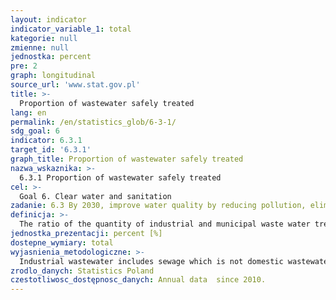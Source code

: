 ```yaml
---
layout: indicator
indicator_variable_1: total
kategorie: null
zmienne: null
jednostka: percent
pre: 2
graph: longitudinal
source_url: 'www.stat.gov.pl'
title: >-
  Proportion of wastewater safely treated
lang: en
permalink: /en/statistics_glob/6-3-1/
sdg_goal: 6
indicator: 6.3.1
target_id: '6.3.1'
graph_title: Proportion of wastewater safely treated
nazwa_wskaznika: >-
  6.3.1 Proportion of wastewater safely treated
cel: >-
  Goal 6. Clear water and sanitation
zadanie: 6.3 By 2030, improve water quality by reducing pollution, eliminating dumping and minimizing release of hazardous chemicals and materials, halving the proportion of untreated wastewater and substantially increasing recycling and safe reuse globally
definicja: >-
  The ratio of the quantity of industrial and municipal waste water treated biologically, chemically and with an increased removal of nutrients, to the quantity of waste requiring purification discharged waters or into the ground within a year.
jednostka_prezentacji: percent [%]
dostepne_wymiary: total
wyjasnienia_metodologiczne: >-
  Industrial wastewater includes sewage which is not domestic wastewater or rainwater produced as a result of commercial, industrial, storage, transportation or service activity as well as water mixed with sewage produced by other entities discharged by sewage network owned by this plant. The types and amount of pollutants in industrial wastewater are very diverse. They depend on the type of industry, type of raw materials used in production and the production technology used. In statistics, the industrial wastewater also include cooling water, polluted and saline waters from mine drainage and sewage works as well as social and living wastewaters related to manufacturing processes.Data on industrial wastewater refer to sewage discharged by the entities, which according to Polish Classification of Activity were included under "Industry" covering ”Mining and quarrying”, ”Manufacturing”, ”Electricity, gas, steam and air conditioning supply” and “Water supply  sewerage, waste management and remediation activities” as well as other sections, whose share in the volume of discharged sewage is insignificant. Industrial wastewater requiring treatment means sewage discharged via a network of open canals or ditches directly to waters, ground or sewage network from production entities (including water contaminated as a result of dehydration of mines and contaminated waters used in industry for cooling). Municipal wastewater means domestic wastewater or mixture of domestic wastewater with industrial sewage and rainwater disposed of by a commune through sewage water system and wastewater treatment plants.Data on municipal wastewaters cover sewage discharged via a sewage network by the units managed by water supply and sewage companies and plants established by a voivode (or managed by territorial self-local governments) and from 1994 all units supervising collective discharge of sewage via sewage network (including housing cooperatives, water companies, water service plants, enterprises etc.) Prior to discharge to the recipient, all the sewage should be treated. Thus, in the statistics, the wastewater means wastewater requiring treatment. The data do not include precipitation and infiltration water discharged via sewage network.Wastewater treated is wastewater subjected to the process of adjusting to environmental standards or other quality standards. Three methods are distinguished: mechanical, chemical and biological processes or increased biogene removal (including chemical). For the purpose of calculating the total amount of treated wastewater, only the amount which was subjected to the highest mentioned biogene removal is presented. Therefore, wastewater treated mechanically and biologically should be reported as wastewater treated biologically and the wastewater treated using all methods should be reported as treated using increased biogene removal method.Wastewater requiring treatment is wastewater which prior to discharge to the recipient, should undergo treatment processes.
zrodlo_danych: Statistics Poland
czestotliwosc_dostępnosc_danych: Annual data  since 2010.
---
```

